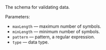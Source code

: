 The schema for validating data. 

Parameters:

- `maxLength` — maximum number of symbols.
- `minLength` — minimum number of symbols.
- `pattern` — pattern, a regular expression.
- `type` — data type.